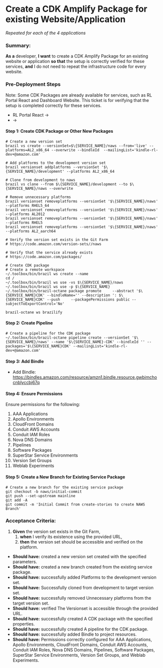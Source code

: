 
# Create a CDK Amplify Package for existing Website/Application
*Repeated for each of the 4 applications*

### **Summary:**

**As a** developer, **I want** to create a CDK Amplify Package for an existing website or application **so that** the setup is correctly verified for these services, **and** I do not need to repeat the infrastructure code for every website.

### Pre-Deployment Steps

Note: Some CDK Packages are already available for services, such as  RL Portal React and   Dashboard Website. This ticket is for verifying that the setup is completed correctly for these services.

*  RL Portal React →
*  →

#### Step 1: Create CDK Package or Other New Packages


```
# Create a new version set
brazil vs create --versionSet=$\{SERVICE_NAME}/naws --from='live' --platforms=AL2_x86_64 --overwrite --bindleId  --mailingList='kindle-rl-dev+@amazon.com'

# Add platforms to the development version set
brazil versionset addplatforms --versionSet '$\{SERVICE_NAME}/development' --platforms AL2_x86_64

# Clone from development to naws
brazil vs clone --from $\{SERVICE_NAME}/development --to $\{SERVICE_NAME}/naws --overwrite

# Remove unnecessary platforms
brazil versionset removeplatforms --versionSet '$\{SERVICE_NAME}/naws' --platforms RHEL5_64
brazil versionset removeplatforms --versionSet '$\{SERVICE_NAME}/naws' --platforms AL2012
brazil versionset removeplatforms --versionSet '$\{SERVICE_NAME}/naws' --platforms RHEL5
brazil versionset removeplatforms --versionSet '$\{SERVICE_NAME}/naws' --platforms AL2_aarch64

# Verify the version set exists in the Git Farm
# https://code.amazon.com/version-sets//naws

# Verify that the service already exists
# https://code.amazon.com/packages/

# Create CDK package
# Create a remote workspace
~/.toolbox/bin/brazil ws create --name 
cd /
~/.toolbox/bin/brazil ws use -vs $\{SERVICE_NAME}/naws
~/.toolbox/bin/brazil ws use -p $\{SERVICE_NAME}
~/.toolbox/bin/brazil-octane package promote     --abstract '$\{SERVICE_NAME}CDK' --bindleName='' --description ': $\{SERVICE_NAME}CDK' --push     --packagePermissions public --subjectToExportControl='No'

brazil-octane ws brazilify
```

#### Step 2: Create Pipeline

```
# Create a pipeline for the CDK package
~/.toolbox/bin/brazil-octane pipeline create --versionSet '$\{SERVICE_NAME}/naws' --name '$\{SERVICE_NAME}-CDK' --bindleId '' --packages='$\{SERVICE_NAME}CDK' --mailingList='kindle-rl-dev+@amazon.com'
```

#### Step 3: Add Bindle

* Add Bindle: https://bindles.amazon.com/resource/amzn1.bindle.resource.gwbimchocnblyccbj67q

#### Step 4: Ensure Permissions

Ensure permissions for the following:

1. AAA Applications
2. Apollo Environments
3. CloudFront Domains
4. Conduit AWS Accounts
5. Conduit IAM Roles
6. Nova DNS Domains
7. Pipelines
8. Software Packages
9. SuperStar Service Environments
10. Version Set Groups
11. Weblab Experiments

#### Step 5: Create a New Branch for Existing Service Package

```
# Create a new branch for the existing service package
git checkout -b naws/initial-commit
git push --set-upstream mainline
git add -A
git commit -m 'Initial Commit from create-stories to create NAWS Branch'
```

### **Acceptance Criteria:**



1. **Given** the version set exists in the Git Farm,
    1. **when** I verify its existence using the provided URL,
    2. **then** the version set should be accessible and verified on the platform.



* **Should have:** created a new version set created with the specified parameters.
* **Should have:** created a new branch created from the existing service package.
* **Should have:** successfully added Platforms to the development version set.
* **Should have:** Successfully cloned from development to target version set.
* **Should have:** successfully removed Unnecessary platforms from the target version set.
* **Should have:** verified The Versionset is accessible through the provided URL.
* **Should have:** successfully created A CDK package with the specified properties.
* **Should have:** successfully created A pipeline for the CDK package.
* **Should have:** successfully added Bindle to project resources.
* **Should have:** Permissions correctly configured for AAA Applications, Apollo Environments, CloudFront Domains, Conduit AWS Accounts, Conduit IAM Roles, Nova DNS Domains, Pipelines, Software Packages, SuperStar Service Environments, Version Set Groups, and Weblab Experiments.
